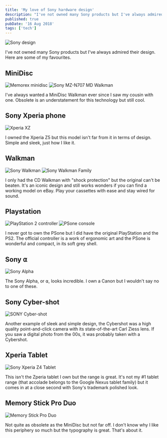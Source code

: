 ```yaml
---
title: 'My love of Sony hardware design'
description: "I've not owned many Sony products but I've always admired their design. Here are some of my favourites."
published: true
pubDate: '16 Aug 2018'
tags: ['tech']
---
```


![Sony design](/images/412A-rqHLqL._AC_SY400_.jpg)

I've not owned many Sony products but I've always admired their design. Here are some of my favourites.

## MiniDisc

![Memorex minidisc](/images/Memorex-minidisc.jpg)
![Sony MZ-N707 MD Walkman](/images/Sony-MZ-N707-MD-Walkman.jpg)

I've always wanted a MiniDisc Walkman ever since I saw my cousin with one. Obsolete is an understatement for this technology but still cool.

## Sony Xperia phone

![Xperia XZ](/images/NTT_docomo_SO-01J_01.jpg)

I owned the Xperia Z5 but this model isn't far from it in terms of design. Simple and sleek, just how I like it.

## Walkman

![Sony Walkman](/images/original_sony_walkman_tps-l2.jpg)
![Sony Walkman Family](/images/SonyWalkmanFamily.jpg)

I only had the CD Walkman with "shock protection" but the original can't be beaten. It's an iconic design and still works wonders if you can find a working model on eBay. Play your cassettes with ease and stay wired for sound.

## Playstation

![PlayStation 2 controller](/images/PlayStation2-DualShock2.jpg)
![PSone console](/images/PSone-Console-Set-NoLCD.jpg)

I never got to own the PSone but I did have the original PlayStation and the PS2. The official controller is a work of ergonomic art and the PSone is wonderful and compact, in its soft grey shell.

## Sony ⍺

![Sony Alpha](/images/Sony_A77.jpg)

The Sony Alpha, or ⍺, looks incredible. I own a Canon but I wouldn't say no to one of these.

## Sony Cyber-shot

![SONY Cyber-shot](/images/SONY_Cyber-shot_DSC_W530.jpg)

Another example of sleek and simple design, the Cybershot was a high quality point-and-click camera with its state-of-the-art Carl Ziess lens. If you saw a digital photo from the 00s, it was probably taken with a Cybershot.

## Xperia Tablet

![Sony Xperia Z4 Tablet](/images/Sony_Xperia_Z4_Tablet_%2817110502756%29.jpg)

This isn't the Zperia tablet I own but the range is great. It's not my #1 tablet range (that accolade belongs to the Google Nexus tablet  family) but it comes in at a close second with Sony's trademark polished look.

## Memory Stick Pro Duo

![Memory Stick Pro Duo](/images/MSst_duo_m2.jpg)

Not quite as obsolete as the MiniDisc but not far off. I don't know why I like this periphery so much but the typography is great. That's about it.
